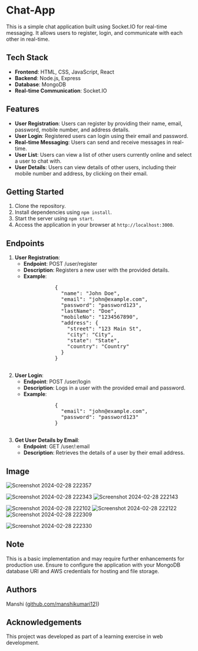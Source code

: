 
<h1>Chat-App</h1>

<p>This is a simple chat application built using Socket.IO for real-time messaging. It allows users to register, login, and communicate with each other in real-time.</p>

<h2>Tech Stack</h2>
<ul>
  <li><strong>Frontend</strong>: HTML, CSS, JavaScript, React</li>
  <li><strong>Backend</strong>: Node.js, Express</li>
  <li><strong>Database</strong>: MongoDB</li>
  <li><strong>Real-time Communication</strong>: Socket.IO</li>
</ul>

<h2>Features</h2>
<ul>
  <li><strong>User Registration</strong>: Users can register by providing their name, email, password, mobile number, and address details.</li>
  <li><strong>User Login</strong>: Registered users can login using their email and password.</li>
  <li><strong>Real-time Messaging</strong>: Users can send and receive messages in real-time.</li>
  <li><strong>User List</strong>: Users can view a list of other users currently online and select a user to chat with.</li>
  <li><strong>User Details</strong>: Users can view details of other users, including their mobile number and address, by clicking on their email.</li>
</ul>

<h2>Getting Started</h2>
<ol>
  <li>Clone the repository.</li>
  <li>Install dependencies using <code>npm install</code>.</li>
  <li>Start the server using <code>npm start</code>.</li>
  <li>Access the application in your browser at <code>http://localhost:3000</code>.</li>
</ol>

<h2>Endpoints</h2>
<ol>
  <li>
    <strong>User Registration</strong>:
    <ul>
      <li><strong>Endpoint</strong>: POST /user/register</li>
      <li><strong>Description</strong>: Registers a new user with the provided details.</li>
      <li><strong>Example</strong>:<br>
        <pre>
          {
            "name": "John Doe",
            "email": "john@example.com",
            "password": "password123",
            "lastName": "Doe",
            "mobileNo": "1234567890",
            "address": {
              "street": "123 Main St",
              "city": "City",
              "state": "State",
              "country": "Country"
            }
          }
        </pre>
      </li>
    </ul>
  </li>
  <li>
    <strong>User Login</strong>:
    <ul>
      <li><strong>Endpoint</strong>: POST /user/login</li>
      <li><strong>Description</strong>: Logs in a user with the provided email and password.</li>
      <li><strong>Example</strong>:<br>
        <pre>
          {
            "email": "john@example.com",
            "password": "password123"
          }
        </pre>
      </li>
    </ul>
  </li>
  <li>
    <strong>Get User Details by Email</strong>:
    <ul>
      <li><strong>Endpoint</strong>: GET /user/:email</li>
      <li><strong>Description</strong>: Retrieves the details of a user by their email address.</li>
    </ul>
  </li>
</ol>
<h2>Image</h2>




![Screenshot 2024-02-28 222357](https://github.com/manshikumari12/chat-app-/assets/119393324/a89f2fa5-48a8-4d2d-a4be-85018f597f24)

![Screenshot 2024-02-28 222343](https://github.com/manshikumari12/chat-app-/assets/119393324/c2538c1e-4edd-4340-9247-6edb3c7f6699)
![Screenshot 2024-02-28 222143](https://github.com/manshikumari12/chat-app-/assets/119393324/09c6ff9a-2ad8-4746-b8d4-4e8c93762558)

![Screenshot 2024-02-28 222102](https://github.com/manshikumari12/chat-app-/assets/119393324/e5dd1bb6-1d93-4848-a877-b0bf248513f9)
![Screenshot 2024-02-28 222122](https://github.com/manshikumari12/chat-app-/assets/119393324/5a588b8b-fc0e-4c67-8a04-faabaa7289f1)
![Screenshot 2024-02-28 222309](https://github.com/manshikumari12/chat-app-/assets/119393324/1cd50b98-114d-4af8-a6c4-63cd83e29b7a)

![Screenshot 2024-02-28 222330](https://github.com/manshikumari12/chat-app-/assets/119393324/c3bddfc7-73a0-4533-b378-d1745d4d9375)


<h2>Note</h2>

<p>This is a basic implementation and may require further enhancements for production use. Ensure to configure the application with your MongoDB database URI and AWS credentials for hosting and file storage.</p>

<h2>Authors</h2>
<p>Manshi (<a href="https://github.com/manshikumari12">github.com/manshikumari12)</a>)</p>

<h2>Acknowledgements</h2>
<p>This project was developed as part of a learning exercise in web development.</p>

